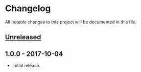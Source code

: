 # Changelog
All notable changes to this project will be documented in this file.

## [Unreleased]

## 1.0.0 - 2017-10-04
- Initial release.

[Unreleased]: https://github.com/Timmy/ulx-encore/compare/v1.0.0...HEAD
